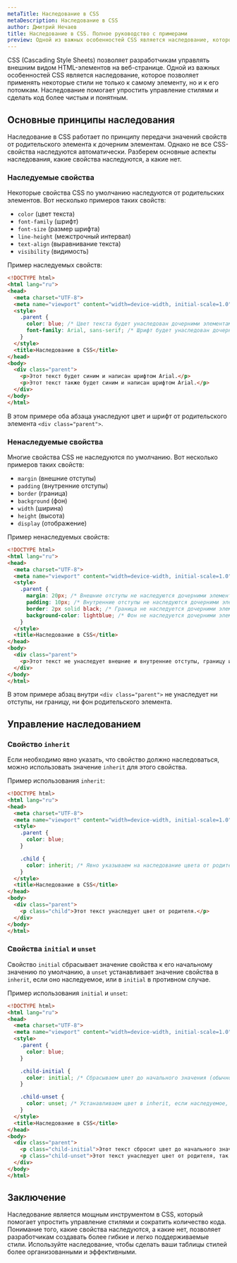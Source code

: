 ```yaml
---
metaTitle: Наследование в CSS
metaDescription: Наследование в CSS
author: Дмитрий Нечаев
title: Наследование в CSS. Полное руководство с примерами
preview: Одной из важных особенностей CSS является наследование, которое позволяет применять некоторые стили не только к самому элементу, но и к его потомкам. Наследование помогает упростить управление стилями и сделать код более чистым и понятным.
---
```


CSS (Cascading Style Sheets) позволяет разработчикам управлять внешним видом HTML-элементов на веб-странице. Одной из важных особенностей CSS является наследование, которое позволяет применять некоторые стили не только к самому элементу, но и к его потомкам. Наследование помогает упростить управление стилями и сделать код более чистым и понятным.

## Основные принципы наследования

Наследование в CSS работает по принципу передачи значений свойств от родительского элемента к дочерним элементам. Однако не все CSS-свойства наследуются автоматически. Разберем основные аспекты наследования, какие свойства наследуются, а какие нет.

### Наследуемые свойства

Некоторые свойства CSS по умолчанию наследуются от родительских элементов. Вот несколько примеров таких свойств:

- `color` (цвет текста)
- `font-family` (шрифт)
- `font-size` (размер шрифта)
- `line-height` (межстрочный интервал)
- `text-align` (выравнивание текста)
- `visibility` (видимость)

Пример наследуемых свойств:

```html
<!DOCTYPE html>
<html lang="ru">
<head>
  <meta charset="UTF-8">
  <meta name="viewport" content="width=device-width, initial-scale=1.0">
  <style>
    .parent {
      color: blue; /* Цвет текста будет унаследован дочерними элементами */
      font-family: Arial, sans-serif; /* Шрифт будет унаследован дочерними элементами */
    }
  </style>
  <title>Наследование в CSS</title>
</head>
<body>
  <div class="parent">
    <p>Этот текст будет синим и написан шрифтом Arial.</p>
    <p>Этот текст также будет синим и написан шрифтом Arial.</p>
  </div>
</body>
</html>

```

В этом примере оба абзаца унаследуют цвет и шрифт от родительского элемента `<div class="parent">`.

### Ненаследуемые свойства

Многие свойства CSS не наследуются по умолчанию. Вот несколько примеров таких свойств:

- `margin` (внешние отступы)
- `padding` (внутренние отступы)
- `border` (граница)
- `background` (фон)
- `width` (ширина)
- `height` (высота)
- `display` (отображение)

Пример ненаследуемых свойств:

```html
<!DOCTYPE html>
<html lang="ru">
<head>
  <meta charset="UTF-8">
  <meta name="viewport" content="width=device-width, initial-scale=1.0">
  <style>
    .parent {
      margin: 20px; /* Внешние отступы не наследуются дочерними элементами */
      padding: 10px; /* Внутренние отступы не наследуются дочерними элементами */
      border: 2px solid black; /* Граница не наследуется дочерними элементами */
      background-color: lightblue; /* Фон не наследуется дочерними элементами */
    }
  </style>
  <title>Наследование в CSS</title>
</head>
<body>
  <div class="parent">
    <p>Этот текст не унаследует внешние и внутренние отступы, границу и фон от родительского элемента.</p>
  </div>
</body>
</html>

```

В этом примере абзац внутри `<div class="parent">` не унаследует ни отступы, ни границу, ни фон родительского элемента.

## Управление наследованием

### Свойство `inherit`

Если необходимо явно указать, что свойство должно наследоваться, можно использовать значение `inherit` для этого свойства.

Пример использования `inherit`:

```html
<!DOCTYPE html>
<html lang="ru">
<head>
  <meta charset="UTF-8">
  <meta name="viewport" content="width=device-width, initial-scale=1.0">
  <style>
    .parent {
      color: blue;
    }

    .child {
      color: inherit; /* Явно указываем на наследование цвета от родителя */
    }
  </style>
  <title>Наследование в CSS</title>
</head>
<body>
  <div class="parent">
    <p class="child">Этот текст унаследует цвет от родителя.</p>
  </div>
</body>
</html>

```

### Свойства `initial` и `unset`

Свойство `initial` сбрасывает значение свойства к его начальному значению по умолчанию, а `unset` устанавливает значение свойства в `inherit`, если оно наследуемое, или в `initial` в противном случае.

Пример использования `initial` и `unset`:

```html
<!DOCTYPE html>
<html lang="ru">
<head>
  <meta charset="UTF-8">
  <meta name="viewport" content="width=device-width, initial-scale=1.0">
  <style>
    .parent {
      color: blue;
    }

    .child-initial {
      color: initial; /* Сбрасываем цвет до начального значения (обычно черного) */
    }

    .child-unset {
      color: unset; /* Устанавливаем цвет в inherit, если наследуемое, или initial */
    }
  </style>
  <title>Наследование в CSS</title>
</head>
<body>
  <div class="parent">
    <p class="child-initial">Этот текст сбросит цвет до начального значения.</p>
    <p class="child-unset">Этот текст унаследует цвет от родителя, так как color наследуемое свойство.</p>
  </div>
</body>
</html>

```

## Заключение

Наследование является мощным инструментом в CSS, который помогает упростить управление стилями и сократить количество кода. Понимание того, какие свойства наследуются, а какие нет, позволяет разработчикам создавать более гибкие и легко поддерживаемые стили. Используйте наследование, чтобы сделать ваши таблицы стилей более организованными и эффективными.